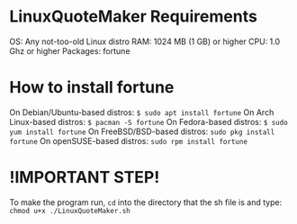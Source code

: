 # LinuxQuoteMaker Requirements
OS: Any not-too-old Linux distro
RAM: 1024 MB (1 GB) or higher
CPU: 1.0 Ghz or higher
Packages: fortune

# How to install fortune
On Debian/Ubuntu-based distros: `$ sudo apt install fortune`
On Arch Linux-based distros: `$ pacman -S fortune`
On Fedora-based distros: `$ sudo yum install fortune`
On FreeBSD/BSD-based distros: `sudo pkg install fortune`
On openSUSE-based distros: `sudo rpm install fortune`

# !IMPORTANT STEP!
To make the program run, `cd` into the directory that the sh file is and type: `chmod u+x ./LinuxQuoteMaker.sh`
